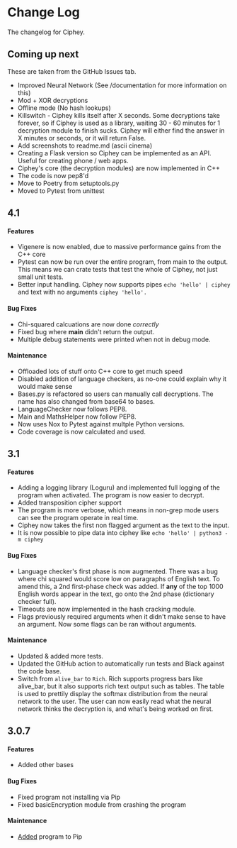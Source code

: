# Change Log
The changelog for Ciphey.

## Coming up next
These are taken from the GitHub Issues tab.
* Improved Neural Network (See /documentation for more information on this)
* Mod + XOR decryptions
* Offline mode (No hash lookups)
* Killswitch - Ciphey kills itself after X seconds. Some decryptions take forever, so if Ciphey is used as a library, waiting 30 - 60 minutes for 1 decryption module to finish sucks. Ciphey will either find the answer in X minutes or seconds, or it will return False.
* Add screenshots to readme.md (ascii cinema)
* Creating a Flask version so Ciphey can be implemented as an API. Useful for creating phone / web apps.
* Ciphey's core (the decryption modules) are now implemented in C++
* The code is now pep8'd
* Move to Poetry from setuptools.py
* Moved to Pytest from unittest
## 4.1
#### Features
* Vigenere is now enabled, due to massive performance gains from the C++ core
* Pytest can now be run over the entire program, from main to the output. This means we can crate tests that test the whole of Ciphey, not just small unit tests.
* Better input handling. Ciphey now supports pipes `echo 'hello' | ciphey` and text with no arguments `ciphey 'hello'.`
#### Bug Fixes
* Chi-squared calcuations are now done _correctly_
* Fixed bug where __main__ didn't return the output.
* Multiple debug statements were printed when not in debug mode.
#### Maintenance
* Offloaded lots of stuff onto C++ core to get much speed
* Disabled addition of language checkers, as no-one could explain why it would make sense
* Bases.py is refactored so users can manually call decryptions. The name has also changed from base64 to bases.
* LanguageChecker now follows PEP8.
* Main and MathsHelper now follow PEP8.
* Now uses Nox to Pytest against multple Python versions.
* Code coverage is now calculated and used.
## 3.1
#### Features
* Adding a logging library (Loguru) and implemented full logging of the
program when activated. The program is now easier to decrypt.
* Added transposition cipher support
* The program is more verbose, which means in non-grep mode users can see the
program operate in real time.
* Ciphey now takes the first non flagged argument as the text to the input.
* It is now possible to pipe data into ciphey like `echo 'hello' | python3 -m ciphey`
#### Bug Fixes
* Language checker's first phase is now augmented. There was a bug where chi
squared would score low on paragraphs of English text. To amend this, a 2nd
first-phase check was added. If __any__ of the top 1000 English words appear
in the text, go onto the 2nd phase (dictionary checker full).
* Timeouts are now implemented in the hash cracking module.
* Flags previously required arguments when it didn't make sense to have an argument. Now some flags can be ran without arguments.
#### Maintenance
* Updated & added more tests.
* Updated the GitHub action to automatically run tests and Black against the
code base.
* Switch from `alive_bar` to ``Rich``. Rich supports progress bars like alive_bar,
but it also supports rich text output such as tables. The table is used to
prettily display the softmax distribution from the neural network to the user.
The user can now easily read what the neural network thinks the decryption is,
and what's being worked on first.
## 3.0.7
#### Features
* Added other bases
#### Bug Fixes
* Fixed program not installing via Pip
* Fixed basicEncryption module from crashing the program
#### Maintenance
* [Added](Added) program to Pip
